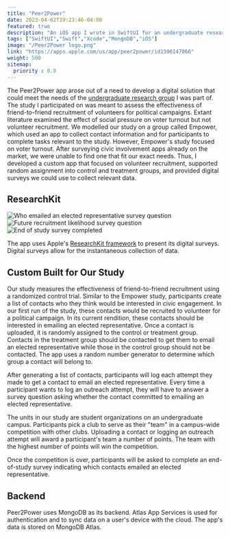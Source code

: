 ```yaml
---
title: "Peer2Power"
date: 2023-04-02T19:23:46-04:00
featured: true
description: "An iOS app I wrote in SwiftUI for an undergraduate research project."
tags: ["SwiftUI","Swift","Xcode","MongoDB","iOS"]
image: "/Peer2Power logo.png"
link: "https://apps.apple.com/us/app/peer2power/id1596147066"
weight: 500
sitemap:
  priority : 0.8
---
```


The Peer2Power app arose out of a need to develop a digital solution that could meet the needs of the [undergraduate research group](https://sites.lafayette.edu/clarkeaj/gov-lab/) I was part of. The study I participated on was meant to assess the effectiveness of friend-to-friend recruitment of volunteers for political campaigns. Extant literature examined the effect of social pressure on voter turnout but not volunteer recruitment. We modelled our study on a group called Empower, which used an app to collect contact information and for participants to complete tasks relevant to the study. However, Empower's study focused on voter turnout. After surveying civic involvement apps already on the market, we were unable to find one that fit our exact needs. Thus, I developed a custom app that focused on volunteer recruitment, supported random assignment into control and treatment groups, and provided digital surveys we could use to collect relevant data.

## ResearchKit

![Who emailed an elected representative survey question](/peer2power_screenshots/survey/survey_first_q.png) ![Future recruitment likelihood survey question](/peer2power_screenshots/survey/survey_second_q.png) ![End of study survey completed](/peer2power_screenshots/survey/survey_completion.png)

The app uses Apple's [ResearchKit framework](https://github.com/jacksodl23/ResearchKit-minus-HealthKit) to present its digital surveys. Digital surveys allow for the instantaneous collection of data.

## Custom Built for Our Study

Our study measures the effectiveness of friend-to-friend recruitment using a randomized control trial. Similar to the Empower study, participants create a list of contacts who they think would be interested in civic engagement. In our first run of the study, these contacts would be recruited to volunteer for a political campaign. In its current rendition, these contacts should be interested in emailing an elected representative. Once a contact is uploaded, it is randomly assigned to the control or treatment group. Contacts in the treatment group should be contacted to get them to email an elected representative while those in the control group should not be contacted. The app uses a random number generator to determine which group a contact will belong to.

After generating a list of contacts, participants will log each attempt they made to get a contact to email an elected representative. Every time a participant wants to log an outreach attempt, they will have to answer a survey question asking whether the contact committed to emailing an elected representative. 

The units in our study are student organizations on an undergraduate campus. Participants pick a club to serve as their "team" in a campus-wide competition with other clubs. Uploading a contact or logging an outreach attempt will award a participant's team a number of points. The team with the highest number of points will win the competition.

Once the competition is over, participants will be asked to complete an end-of-study survey indicating which contacts emailed an elected representative.

## Backend

Peer2Power uses MongoDB as its backend. Atlas App Services is used for authentication and to sync data on a user's device with the cloud. The app's data is stored on MongoDB Atlas.